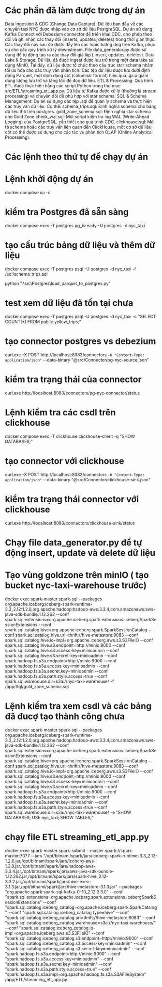 #                                 Các phần đã làm được trong dự án
Data Ingestion & CDC (Change Data Capture):
Dữ liệu ban đầu về các chuyến taxi NYC được nhập vào cơ sở dữ liệu PostgreSQL. Dự án sử dụng Kafka Connect với Debezium connector để triển khai CDC, cho phép theo dõi và ghi nhận các thay đổi (inserts, updates, deletes) trong thời gian thực. Các thay đổi này sau đó được đẩy lên các topic tương ứng trên Kafka, phục vụ cho các quy trình xử lý downstream. File data_generator.py được sử dụng để tự động tạo ra các thay đổi giả lập ( insert, updates, deletes).
Data Lake & Storage:
Dữ liệu đã được ingest được lưu trữ trong một data lake sử dụng MinIO. Tại đây, dữ liệu được tổ chức theo cấu trúc star schema nhằm tối ưu hóa cho các truy vấn phân tích. Các tệp dữ liệu được lưu dưới định dạng Parquet, một định dạng cột (columnar format) hiệu quả, giúp giảm dung lượng lưu trữ và tăng tốc độ đọc dữ liệu.
ETL & Processing:
Quá trình ETL được thực hiện bằng các script Python trong thư mục src/ETL/streaming_etl_app.py. Dữ liệu từ Kafka được xử lý (thường là stream processing) và chuyển đổi để phù hợp với star schema. 
SQL & Schema Management:
Dự án sử dụng các tệp .sql để quản lý schema và thực hiện các truy vấn dữ liệu. Cụ thể:
schema_trips.sql: Định nghĩa schema cho bảng dữ liệu thô trên postgres.
gold_zone_schema.sql: Định nghĩa star schema cho Gold Zone
check_wal.sql: Một script kiểm tra log WAL (Write-Ahead Logging) của PostgreSQL, cần thiết cho quá trình CDC.
clickhouse.sql: Mô tả schema hoặc các truy vấn liên quan đến ClickHouse, một cơ sở dữ liệu cột có thể được sử dụng cho các tác vụ phân tích OLAP (Online Analytical Processing).

#                         Các lệnh theo thứ tự để chạy dự án

# Lệnh khởi động dự án
docker compose up -d
# kiểm tra Postgres đã sẵn sàng
docker compose exec -T postgres pg_isready -U postgres -d nyc_taxi
# tạo cấu trúc bảng dữ liệu và thêm dữ liệu
docker compose exec -T postgres psql -U postgres -d nyc_taxi -f /sql/schema_trips.sql
<!-- docker compose exec -T postgres psql -U postgres -d nyc_taxi -f /sql/seed_trips.sql -->
python ".\src\Postgres\load_parquet_to_postgres.py"
# test xem dữ liệu đã tồn tại chưa
docker compose exec -T postgres psql -U postgres -d nyc_taxi -c "SELECT COUNT(*) FROM public.yellow_trips;"
# tạo connector postgres vs debezium
curl.exe -X POST http://localhost:8083/connectors `
  -H "Content-Type: application/json" `
  --data-binary "@src/Connector/pg-nyc-source.json"
# kiểm tra trạng thái của connector
curl.exe http://localhost:8083/connectors/pg-nyc-connector/status
# Lệnh kiểm tra các csdl trên clickhouse
docker compose exec -T clickhouse clickhouse-client -q "SHOW DATABASES;"
# tạo connector với clickhouse
curl.exe -X POST http://localhost:8083/connectors `
  -H "Content-Type: application/json" `
  --data-binary "@src/Connector/clickhouse-sink.json"
# kiểm tra trạng thái connector với clickhouse
curl.exe http://localhost:8083/connectors/clickhouse-sink/status
# Chạy file data_generator.py để tự động insert, update và delete dữ liệu
# Tạo vùng goldzone trên minIO ( tạo bucket nyc-taxi-warehouse trước)
docker exec spark-master spark-sql --packages org.apache.iceberg:iceberg-spark-runtime-3.3_2.12:1.2.0,org.apache.hadoop:hadoop-aws:3.3.4,com.amazonaws:aws-java-sdk-bundle:1.12.262 --conf spark.sql.extensions=org.apache.iceberg.spark.extensions.IcebergSparkSessionExtensions --conf spark.sql.catalog.hive=org.apache.iceberg.spark.SparkSessionCatalog --conf spark.sql.catalog.hive.uri=thrift://hive-metastore:9083 --conf spark.sql.catalog.hive.io-impl=org.apache.iceberg.aws.s3.S3FileIO --conf spark.sql.catalog.hive.s3.endpoint=http://minio:9000 --conf spark.sql.catalog.hive.s3.access-key=minioadmin --conf spark.sql.catalog.hive.s3.secret-key=minioadmin --conf spark.hadoop.fs.s3a.endpoint=http://minio:9000 --conf spark.hadoop.fs.s3a.access.key=minioadmin --conf spark.hadoop.fs.s3a.secret.key=minioadmin --conf spark.hadoop.fs.s3a.path.style.access=true --conf spark.sql.warehouse.dir=s3a://nyc-taxi-warehouse/ -f /app/Sql/gold_zone_schema.sql
# Lệnh kiểm tra xem csdl và các bảng đã đucợ tạo thành công chưa
docker exec spark-master spark-sql --packages org.apache.iceberg:iceberg-spark-runtime-3.3_2.12:1.2.0,org.apache.hadoop:hadoop-aws:3.3.4,com.amazonaws:aws-java-sdk-bundle:1.12.262 --conf spark.sql.extensions=org.apache.iceberg.spark.extensions.IcebergSparkSessionExtensions --conf spark.sql.catalog.hive=org.apache.iceberg.spark.SparkSessionCatalog --conf spark.sql.catalog.hive.uri=thrift://hive-metastore:9083 --conf spark.sql.catalog.hive.io-impl=org.apache.iceberg.aws.s3.S3FileIO --conf spark.sql.catalog.hive.s3.endpoint=http://minio:9000 --conf spark.sql.catalog.hive.s3.access-key=minioadmin --conf spark.sql.catalog.hive.s3.secret-key=minioadmin --conf spark.hadoop.fs.s3a.endpoint=http://minio:9000 --conf spark.hadoop.fs.s3a.access.key=minioadmin --conf spark.hadoop.fs.s3a.secret.key=minioadmin --conf spark.hadoop.fs.s3a.path.style.access=true --conf spark.sql.warehouse.dir=s3a://nyc-taxi-warehouse/ -e "SHOW DATABASES; USE nyc_taxi; SHOW TABLES;"
# chạy file ETL streaming_etl_app.py
docker exec spark-master spark-submit --master spark://spark-master:7077 --jars "/opt/bitnami/spark/jars/iceberg-spark-runtime-3.3_2.12-1.2.0.jar,/opt/bitnami/spark/jars/iceberg-aws-1.3.0.jar,/opt/bitnami/spark/jars/hadoop-aws-3.3.4.jar,/opt/bitnami/spark/jars/aws-java-sdk-bundle-1.12.262.jar,/opt/bitnami/spark/jars/spark-hive_2.12-3.3.2.jar,/opt/bitnami/spark/jars/hive-exec-3.1.3.jar,/opt/bitnami/spark/jars/hive-metastore-3.1.3.jar" --packages "org.apache.spark:spark-sql-kafka-0-10_2.12:3.3.0" --conf "spark.sql.extensions=org.apache.iceberg.spark.extensions.IcebergSparkSessionExtensions" --conf "spark.sql.catalog.iceberg_catalog=org.apache.iceberg.spark.SparkCatalog" --conf "spark.sql.catalog.iceberg_catalog.type=hive" --conf "spark.sql.catalog.iceberg_catalog.uri=thrift://hive-metastore:9083" --conf "spark.sql.catalog.iceberg_catalog.warehouse=s3a://nyc-taxi-warehouse/" --conf "spark.sql.catalog.iceberg_catalog.io-impl=org.apache.iceberg.aws.s3.S3FileIO" --conf "spark.sql.catalog.iceberg_catalog.s3.endpoint=http://minio:9000" --conf "spark.sql.catalog.iceberg_catalog.s3.access-key=minioadmin" --conf "spark.sql.catalog.iceberg_catalog.s3.secret-key=minioadmin" --conf "spark.hadoop.fs.s3a.endpoint=http://minio:9000" --conf "spark.hadoop.fs.s3a.access.key=minioadmin" --conf "spark.hadoop.fs.s3a.secret.key=minioadmin" --conf "spark.hadoop.fs.s3a.path.style.access=true" --conf "spark.hadoop.fs.s3a.impl=org.apache.hadoop.fs.s3a.S3AFileSystem" /app/ETL/streaming_etl_app.py


